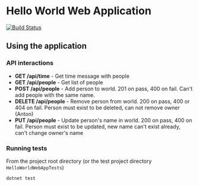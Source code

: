 # Hello World Web Application


[![Build Status](https://dev.azure.com/antonbrigantimyob/HelloWorldFMA/_apis/build/status/antonbriganti-myob.HelloWorldWebApp?branchName=master)](https://dev.azure.com/antonbrigantimyob/HelloWorldFMA/_build/latest?definitionId=1&branchName=master)

## Using the application
### API interactions
- **GET /api/time** - Get time message with people 
- **GET /api/people** - Get list of people
- **POST /api/people** - Add person to world. 201 on pass, 400 on fail. Can't add people with the same name.
- **DELETE /api/people** - Remove person from world. 200 on pass, 400 or 404 on fail. Person must exist to be deleted, can not remove owner (Anton)
- **PUT /api/people** - Update person's name in world. 200 on pass, 400 on fail. Person must exist to be updated, new name can't exist already, can't change owner's name

### Running tests
From the project root directory (or the test project directory `HelloWorldWebAppTests`)
```
dotnet test
```
